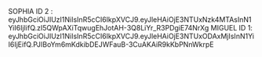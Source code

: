 SOPHIA ID 2 : eyJhbGciOiJIUzI1NiIsInR5cCI6IkpXVCJ9.eyJleHAiOjE3NTUxNzk4MTAsInN1YiI6IjIifQ.zI5QWpAXiTqwugEhJotAH-3Q8LiYr_R3PDgiE74NrXg
MIGUEL ID 1: eyJhbGciOiJIUzI1NiIsInR5cCI6IkpXVCJ9.eyJleHAiOjE3NTUxODAxMjIsInN1YiI6IjEifQ.PJIBoYm6mKdkibDEJWFauB-3CuAKAiR9kKbPNnWkrpE